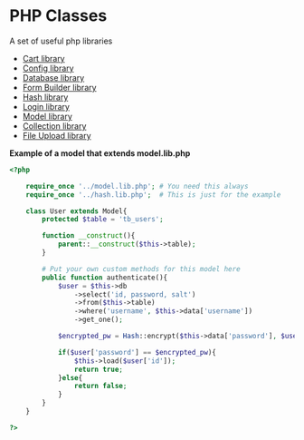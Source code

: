 PHP Classes
===========

A set of useful php libraries

* [Cart library](https://raw.githubusercontent.com/nicksheffield/php_classes/master/cart.lib.php)
* [Config library](https://raw.githubusercontent.com/nicksheffield/php_classes/master/config.lib.php)
* [Database library](https://raw.githubusercontent.com/nicksheffield/php_classes/master/database.lib.php)
* [Form Builder library](https://raw.githubusercontent.com/nicksheffield/php_classes/master/form.lib.php)
* [Hash library](https://raw.githubusercontent.com/nicksheffield/php_classes/master/hash.lib.php)
* [Login library](https://raw.githubusercontent.com/nicksheffield/php_classes/master/login.lib.php)
* [Model library](https://raw.githubusercontent.com/nicksheffield/php_classes/master/model.lib.php)
* [Collection library](https://raw.githubusercontent.com/nicksheffield/php_classes/master/collection.lib.php)
* [File Upload library](https://raw.githubusercontent.com/nicksheffield/php_classes/master/upload.lib.php)

**Example of a model that extends model.lib.php**
```php
<?php

	require_once '../model.lib.php'; # You need this always
	require_once '../hash.lib.php';  # This is just for the example

	class User extends Model{
		protected $table = 'tb_users';

		function __construct(){
			parent::__construct($this->table);
		}

		# Put your own custom methods for this model here
		public function authenticate(){
			$user = $this->db
				->select('id, password, salt')
				->from($this->table)
				->where('username', $this->data['username'])
				->get_one();

			$encrypted_pw = Hash::encrypt($this->data['password'], $user['salt']);

			if($user['password'] == $encrypted_pw){
				$this->load($user['id']);
				return true;
			}else{
				return false;
			}
		}
	}

?>
```